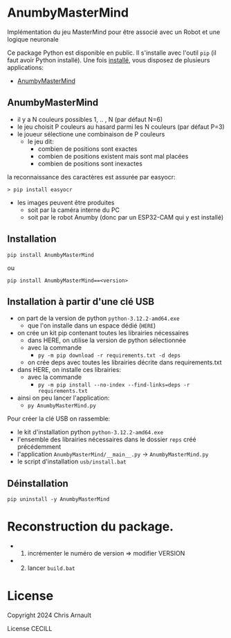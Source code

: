 # AnumbyMasterMind
Implémentation du jeu MasterMind pour être associé avec un Robot et une logique neuronale

Ce package Python est disponible en public. Il s'installe avec l'outil `pip` (il faut avoir Python installé). Une fois [installé](#installation),
vous disposez de plusieurs applications:

- [AnumbyMasterMind](#anumbymastermind)

## AnumbyMasterMind

- il y a N couleurs possibles 1, .. , N (par défaut N=6)
- le jeu choisit P couleurs au hasard parmi les N couleurs (par défaut P=3)
- le joueur sélectione une combinaison de P couleurs
    - le jeu dit:
      - combien de positions sont exactes
      - combien de positions existent mais sont mal placées
      - combien de positions sont inexactes

 la reconnaissance des caractères est assurée par easyocr:

```> pip install easyocr```

- les images peuvent être produites
    - soit par la caméra interne du PC
    - soit par le robot Anumby (donc par un ESP32-CAM qui y est installé)

## Installation

``pip install AnumbyMasterMind``

ou

``pip install AnumbyMasterMind==<version>``

## Installation à partir d'une clé USB

- on part de la version de python ``python-3.12.2-amd64.exe``
    - que l'on installe dans un espace dédié (``HERE``)
- on crée un kit pip contenant toutes les librairies nécessaires
    - dans HERE, on utilise la version de python sélectionnée
    - avec la commande
       - ``py -m pip download -r requirements.txt -d deps``
    - on crée deps avec toutes les librairies décrite dans requirements.txt
- dans HERE, on installe ces librairies:
    - avec la commande
       - ``py -m pip install --no-index --find-links=deps -r requirements.txt``
- ainsi on peu lancer l'application:
    - ``py AnumbyMasterMind.py``

Pour créer la clé USB on rassemble:
- le kit d'installation python ``python-3.12.2-amd64.exe``
- l'ensemble des librairies nécessaires dans le dossier ``reps`` créé précédemment
- l'application ``AnumbyMasterMind/__main__.py`` -> ``AnumbyMasterMind.py``
- le script d'installation ``usb/install.bat``

## Déinstallation

``pip uninstall -y AnumbyMasterMind``

# Reconstruction du package.

- 1) incrémenter le numéro de version => modifier VERSION
- 2) lancer `build.bat`

# License

Copyright 2024 Chris Arnault

License CECILL
